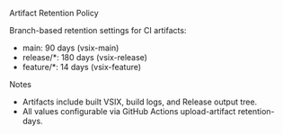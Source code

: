 Artifact Retention Policy

Branch-based retention settings for CI artifacts:
- main: 90 days (vsix-main)
- release/*: 180 days (vsix-release)
- feature/*: 14 days (vsix-feature)

Notes
- Artifacts include built VSIX, build logs, and Release output tree.
- All values configurable via GitHub Actions upload-artifact retention-days.
